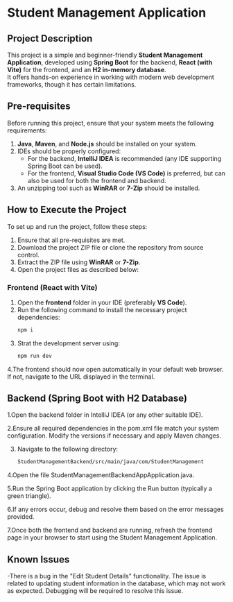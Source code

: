 # Student Management Application

## Project Description
This project is a simple and beginner-friendly **Student Management Application**, developed using **Spring Boot** for the backend, **React (with Vite)** for the frontend, and an **H2 in-memory database**.  
It offers hands-on experience in working with modern web development frameworks, though it has certain limitations.

## Pre-requisites
Before running this project, ensure that your system meets the following requirements:
1. **Java**, **Maven**, and **Node.js** should be installed on your system.
2. IDEs should be properly configured:
    - For the backend, **IntelliJ IDEA** is recommended (any IDE supporting Spring Boot can be used).
    - For the frontend, **Visual Studio Code (VS Code)** is preferred, but can also be used for both the frontend and backend.
3. An unzipping tool such as **WinRAR** or **7-Zip** should be installed.

## How to Execute the Project

To set up and run the project, follow these steps:

1. Ensure that all pre-requisites are met.
2. Download the project ZIP file or clone the repository from source control.
3. Extract the ZIP file using **WinRAR** or **7-Zip**.
4. Open the project files as described below:

### Frontend (React with Vite)
1. Open the **frontend** folder in your IDE (preferably **VS Code**).
2. Run the following command to install the necessary project dependencies:
   ```bash
   npm i
3. Strat the development server using:
   ```bash
   npm run dev
 4.The frontend should now open automatically in your default web browser. If not, navigate to the URL displayed in the 
 terminal.

## Backend (Spring Boot with H2 Database)
1.Open the backend folder in IntelliJ IDEA (or any other suitable IDE).

2.Ensure all required dependencies in the pom.xml file match your system configuration. Modify the versions if necessary and apply Maven changes.

3. Navigate to the following directory:
   ```bash
   StudentManagementBackend/src/main/java/com/StudentManagement

 4.Open the file StudentManagementBackendAppApplication.java.

 5.Run the Spring Boot application by clicking the Run button (typically a green triangle).

 6.If any errors occur, debug and resolve them based on the error messages provided.

 7.Once both the frontend and backend are running, refresh the frontend page in your browser to start using the Student 
 Management Application.

## Known Issues
-There is a bug in the "Edit Student Details" functionality. The issue is related to updating student information in the database, which may not work as expected. Debugging will be required to resolve this issue.
